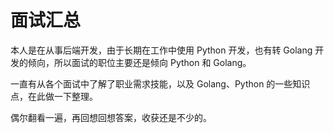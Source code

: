 # 面试汇总

本人是在从事后端开发，由于长期在工作中使用 Python 开发，也有转 Golang 开发的倾向，所以面试的职位主要还是倾向 Python 和 Golang。

一直有从各个面试中了解了职业需求技能，以及 Golang、Python 的一些知识点，在此做一下整理。

偶尔翻看一遍，再回想回想答案，收获还是不少的。
